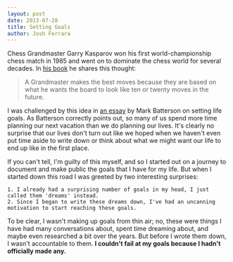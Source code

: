 ```yaml
---
layout: post
date: 2013-07-28
title: Setting Goals
author: Josh Ferrara
---
```

Chess Grandmaster Garry Kasparov won his first world-championship chess match in 1985 and went on to dominate the chess world for several decades. In [his book](http://www.amazon.com/How-Life-Imitates-Chess-Boardroom/dp/1596913886/) he shares this thought:

> A Grandmaster makes the best moves because they are based on what he wants the board to look like ten or twenty moves in the future.

I was challenged by this idea in [an essay](http://chasethegoose.com/files/10-steps-to-setting-life-goals.pdf) by Mark Batterson on setting life goals. As Batterson correctly points out, so many of us spend more time planning our next vacation than we do planning our lives. It's clearly no surprise that our lives don't turn out like we hoped when we haven't even put time aside to write down or think about what we might want our life to end up like in the first place.

If you can't tell, I'm guilty of this myself, and so I started out on a journey to document and make public the goals that I have for my life. But when I started down this road I was greeted by two interesting surprises:

    1. I already had a surprising number of goals in my head, I just called them 'dreams' instead.
    2. Since I began to write these dreams down, I've had an uncanning motivation to start reaching these goals.
    
To be clear, I wasn't making up goals from thin air; no, these were things I have had many conversations about, spent time dreaming about, and maybe even researched a bit over the years. But before I wrote them down, I wasn't accountable to them. **I couldn't fail at my goals because I hadn't officially made any.**

